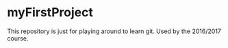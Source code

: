 # myFirstProject

This repository is just for playing around to learn git. Used by the 2016/2017 course.
